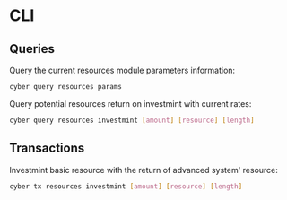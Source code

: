 # CLI

## Queries

Query the current resources module parameters information:
```bash
cyber query resources params
```

Query potential resources return on investmint with current rates:
```bash
cyber query resources investmint [amount] [resource] [length]
```

## Transactions

Investmint basic resource with the return of advanced system' resource: 
```bash
cyber tx resources investmint [amount] [resource] [length]
```
